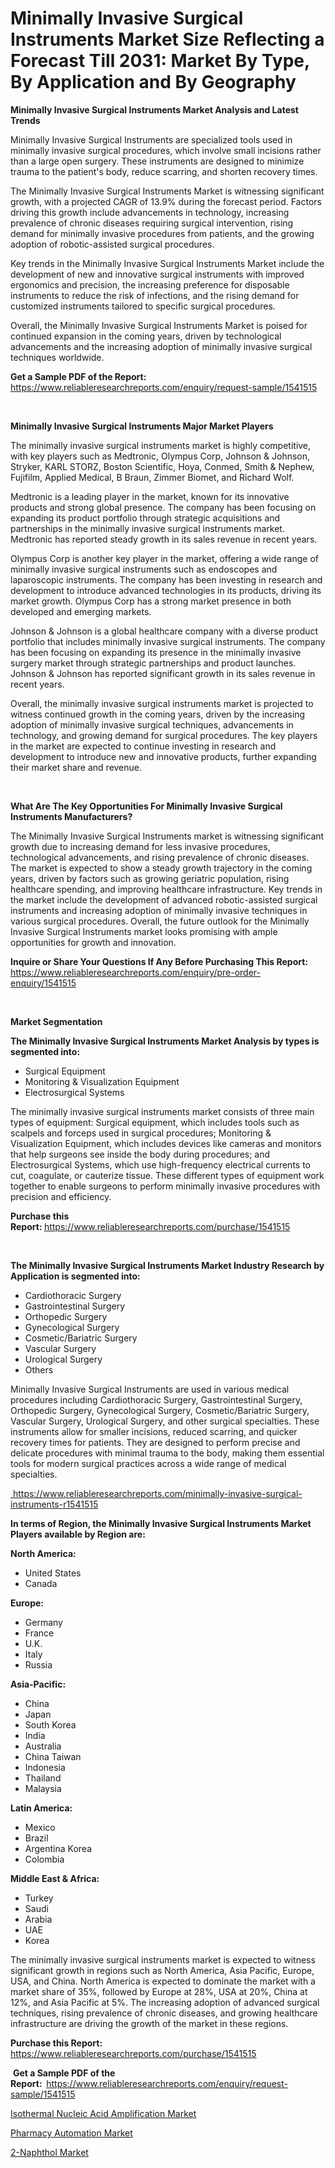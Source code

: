 <p><h1>Minimally Invasive Surgical Instruments Market Size Reflecting a Forecast Till 2031: Market By Type, By Application and By Geography</h1></p><p><strong>Minimally Invasive Surgical Instruments Market Analysis and Latest Trends</strong></p>
<p><p>Minimally Invasive Surgical Instruments are specialized tools used in minimally invasive surgical procedures, which involve small incisions rather than a large open surgery. These instruments are designed to minimize trauma to the patient's body, reduce scarring, and shorten recovery times. </p><p>The Minimally Invasive Surgical Instruments Market is witnessing significant growth, with a projected CAGR of 13.9% during the forecast period. Factors driving this growth include advancements in technology, increasing prevalence of chronic diseases requiring surgical intervention, rising demand for minimally invasive procedures from patients, and the growing adoption of robotic-assisted surgical procedures.</p><p>Key trends in the Minimally Invasive Surgical Instruments Market include the development of new and innovative surgical instruments with improved ergonomics and precision, the increasing preference for disposable instruments to reduce the risk of infections, and the rising demand for customized instruments tailored to specific surgical procedures.</p><p>Overall, the Minimally Invasive Surgical Instruments Market is poised for continued expansion in the coming years, driven by technological advancements and the increasing adoption of minimally invasive surgical techniques worldwide.</p></p>
<p><strong>Get a Sample PDF of the Report:&nbsp;</strong> <a href="https://www.reliableresearchreports.com/enquiry/request-sample/1541515">https://www.reliableresearchreports.com/enquiry/request-sample/1541515</a></p>
<p>&nbsp;</p>
<p><strong>Minimally Invasive Surgical Instruments Major Market Players</strong></p>
<p><p>The minimally invasive surgical instruments market is highly competitive, with key players such as Medtronic, Olympus Corp, Johnson & Johnson, Stryker, KARL STORZ, Boston Scientific, Hoya, Conmed, Smith & Nephew, Fujifilm, Applied Medical, B Braun, Zimmer Biomet, and Richard Wolf. </p><p>Medtronic is a leading player in the market, known for its innovative products and strong global presence. The company has been focusing on expanding its product portfolio through strategic acquisitions and partnerships in the minimally invasive surgical instruments market. Medtronic has reported steady growth in its sales revenue in recent years.</p><p>Olympus Corp is another key player in the market, offering a wide range of minimally invasive surgical instruments such as endoscopes and laparoscopic instruments. The company has been investing in research and development to introduce advanced technologies in its products, driving its market growth. Olympus Corp has a strong market presence in both developed and emerging markets.</p><p>Johnson & Johnson is a global healthcare company with a diverse product portfolio that includes minimally invasive surgical instruments. The company has been focusing on expanding its presence in the minimally invasive surgery market through strategic partnerships and product launches. Johnson & Johnson has reported significant growth in its sales revenue in recent years.</p><p>Overall, the minimally invasive surgical instruments market is projected to witness continued growth in the coming years, driven by the increasing adoption of minimally invasive surgical techniques, advancements in technology, and growing demand for surgical procedures. The key players in the market are expected to continue investing in research and development to introduce new and innovative products, further expanding their market share and revenue.</p></p>
<p>&nbsp;</p>
<p><strong>What Are The Key Opportunities For Minimally Invasive Surgical Instruments Manufacturers?</strong></p>
<p><p>The Minimally Invasive Surgical Instruments market is witnessing significant growth due to increasing demand for less invasive procedures, technological advancements, and rising prevalence of chronic diseases. The market is expected to show a steady growth trajectory in the coming years, driven by factors such as growing geriatric population, rising healthcare spending, and improving healthcare infrastructure. Key trends in the market include the development of advanced robotic-assisted surgical instruments and increasing adoption of minimally invasive techniques in various surgical procedures. Overall, the future outlook for the Minimally Invasive Surgical Instruments market looks promising with ample opportunities for growth and innovation.</p></p>
<p><strong>Inquire or Share Your Questions If Any Before Purchasing This Report:</strong> <a href="https://www.reliableresearchreports.com/enquiry/pre-order-enquiry/1541515">https://www.reliableresearchreports.com/enquiry/pre-order-enquiry/1541515</a></p>
<p>&nbsp;</p>
<p><strong>Market Segmentation</strong></p>
<p><strong>The Minimally Invasive Surgical Instruments Market Analysis by types is segmented into:</strong></p>
<p><ul><li>Surgical Equipment</li><li>Monitoring & Visualization Equipment</li><li>Electrosurgical Systems</li></ul></p>
<p><p>The minimally invasive surgical instruments market consists of three main types of equipment: Surgical equipment, which includes tools such as scalpels and forceps used in surgical procedures; Monitoring & Visualization Equipment, which includes devices like cameras and monitors that help surgeons see inside the body during procedures; and Electrosurgical Systems, which use high-frequency electrical currents to cut, coagulate, or cauterize tissue. These different types of equipment work together to enable surgeons to perform minimally invasive procedures with precision and efficiency.</p></p>
<p><strong>Purchase this Report:&nbsp;</strong><a href="https://www.reliableresearchreports.com/purchase/1541515">https://www.reliableresearchreports.com/purchase/1541515</a></p>
<p>&nbsp;</p>
<p><strong>The Minimally Invasive Surgical Instruments Market Industry Research by Application is segmented into:</strong></p>
<p><ul><li>Cardiothoracic Surgery</li><li>Gastrointestinal Surgery</li><li>Orthopedic Surgery</li><li>Gynecological Surgery</li><li>Cosmetic/Bariatric Surgery</li><li>Vascular Surgery</li><li>Urological Surgery</li><li>Others</li></ul></p>
<p><p>Minimally Invasive Surgical Instruments are used in various medical procedures including Cardiothoracic Surgery, Gastrointestinal Surgery, Orthopedic Surgery, Gynecological Surgery, Cosmetic/Bariatric Surgery, Vascular Surgery, Urological Surgery, and other surgical specialties. These instruments allow for smaller incisions, reduced scarring, and quicker recovery times for patients. They are designed to perform precise and delicate procedures with minimal trauma to the body, making them essential tools for modern surgical practices across a wide range of medical specialties.</p></p>
<p><a href="https://www.reliableresearchreports.com/minimally-invasive-surgical-instruments-r1541515">&nbsp;https://www.reliableresearchreports.com/minimally-invasive-surgical-instruments-r1541515</a></p>
<p><strong>In terms of Region, the Minimally Invasive Surgical Instruments Market Players available by Region are:</strong></p>
<p>
    <p> <strong> North America: </strong>
        <ul>
            <li>United States</li>
            <li>Canada</li>
        </ul>
        </p> 
    <p> <strong> Europe: </strong>
        <ul>
            <li>Germany</li>
            <li>France</li>
            <li>U.K.</li>
            <li>Italy</li>
            <li>Russia</li>
        </ul>
        </p> 
    <p> <strong> Asia-Pacific: </strong>
        <ul>
            <li>China</li>
            <li>Japan</li>
            <li>South Korea</li>
            <li>India</li>
            <li>Australia</li>
            <li>China Taiwan</li>
            <li>Indonesia</li>
            <li>Thailand</li>
            <li>Malaysia</li>
        </ul>
        </p> 
    <p> <strong> Latin America: </strong>
        <ul>
            <li>Mexico</li>
            <li>Brazil</li>
            <li>Argentina Korea</li>
            <li>Colombia</li>
        </ul>
        </p> 
    <p> <strong> Middle East & Africa: </strong>
        <ul>
            <li>Turkey</li>
            <li>Saudi</li>
            <li>Arabia</li>
            <li>UAE</li>
            <li>Korea</li>
        </ul>
    </p>
    </p>
<p><p>The minimally invasive surgical instruments market is expected to witness significant growth in regions such as North America, Asia Pacific, Europe, USA, and China. North America is expected to dominate the market with a market share of 35%, followed by Europe at 28%, USA at 20%, China at 12%, and Asia Pacific at 5%. The increasing adoption of advanced surgical techniques, rising prevalence of chronic diseases, and growing healthcare infrastructure are driving the growth of the market in these regions.</p></p>
<p><strong>Purchase this Report: </strong><a href="https://www.reliableresearchreports.com/purchase/1541515">https://www.reliableresearchreports.com/purchase/1541515</a></p>
<p>&nbsp;<strong>Get a Sample PDF of the Report:&nbsp;&nbsp;</strong><a href="https://www.reliableresearchreports.com/enquiry/request-sample/1541515">https://www.reliableresearchreports.com/enquiry/request-sample/1541515</a></p>
<p><strong></strong></p>
<p><p><a href="https://github.com/jaidynmorantestelletmjzya/Market-Research-Report-List-2/blob/main/isothermal-nucleic-acid-amplification-market.md">Isothermal Nucleic Acid Amplification Market</a></p><p><a href="https://github.com/ruddyyedelwadw/Market-Research-Report-List-2/blob/main/pharmacy-automation-market.md">Pharmacy Automation Market</a></p><p><a href="https://issuu.com/reportprime-2/docs/2-naphthol-market-size-2030.pptx">2-Naphthol Market</a></p></p>
